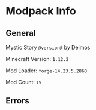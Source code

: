 
# Modpack Info

## General

Mystic Story `@version@` by Deimos

Minecraft Version: `1.12.2`

Mod Loader: `forge-14.23.5.2860`

Mod Count: `19`

## Errors

```cmd

```
